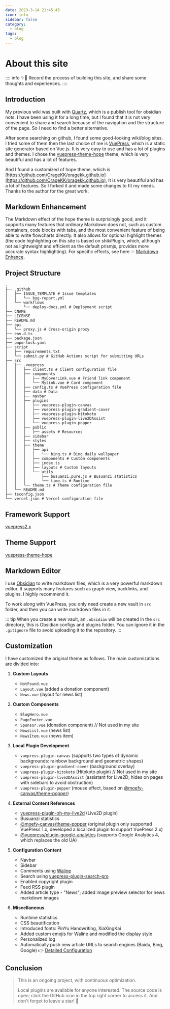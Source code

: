 ```yaml
---
date: 2023-3-14 21:45:45
icon: info
sidebar: false
category:
  - blog
tags:
  - blog
---
```

# About this site

:::: info ✨📒
Record the process of building this site, and share some thoughts and experiences.
::::

## Introduction

My previous wiki was built with [Quartz](https://quartz.jzhao.xyz/), which is a publish tool for obsidian nots. I have been using it for a long time, but I found that it is not very convenient to share and search because of the navigation and the structure of the page. So I need to find a better alternative.

After some searching on github, I found some good-looking wiki/blog sites. I tried some of them then the last choice of me is [VuePress](https://v2.vuepress.vuejs.org/zh/), which is a static site generator based on Vue.js. It is very easy to use and has a lot of plugins and themes. I chose the [vuepress-theme-hope](https://theme-hope.vuejs.press/zh/) theme, which is very beautiful and has a lot of features.

And I found a customized of hope theme, which is [https://github.com/OrageKK/oragekk.github.io](https://github.com/OrageKK/oragekk.github.io), It is very beautiful and has a lot of features. So I forked it and made some changes to fit my needs. Thanks to the author for the great work.

## Markdown Enhancement

The Markdown effect of the hope theme is surprisingly good, and it supports many features that ordinary Markdown does not, such as custom containers, code blocks with tabs, and the most convenient feature of being able to write flowcharts directly. It also allows for optional highlight themes (the code highlighting on this site is based on shikiPlugin, which, although not as lightweight and efficient as the default prismjs, provides more accurate syntax highlighting). For specific effects, see here ☞ [Markdown Enhance](https://theme-hope.vuejs.press/guide/markdown/intro.html).

## Project Structure

```shell
.
├── .github
│   ├── ISSUE_TEMPLATE # Issue templates
│   │   └── bug-report.yml
│   └── workflows
│       └── deploy-docs.yml # Deployment script
├── CNAME
├── LICENSE
├── README.md
├── api
│   └── proxy.js # Cross-origin proxy
├── env.d.ts
├── package.json
├── pnpm-lock.yaml
├── script
│   ├── requirements.txt
│   └── submit.py # GitHub Actions script for submitting URLs
├── src
│   ├── .vuepress
│   │   ├── client.ts # Client configuration file
│   │   ├── components
│   │   │   ├── MyCoverLink.vue # Friend link component
│   │   │   └── Mylink.vue # Card component
│   │   ├── config.ts # VuePress configuration file
│   │   ├── data # Data
│   │   ├── navbar
│   │   ├── plugins
│   │   │   ├── vuepress-plugin-canvas
│   │   │   ├── vuepress-plugin-gradient-cover
│   │   │   ├── vuepress-plugin-hitokoto
│   │   │   ├── vuepress-plugin-live2DAssist
│   │   │   └── vuepress-plugin-popper
│   │   ├── public
│   │   │   ├── assets # Resources
│   │   ├── sidebar
│   │   ├── styles
│   │   ├── theme
│   │   │   ├── api
│   │   │   │   └── bing.ts # Bing daily wallpaper
│   │   │   ├── components # Custom components
│   │   │   ├── index.ts
│   │   │   ├── layouts # Custom layouts
│   │   │   └── utils
│   │   │       ├── busuanzi.pure.js # Busuanzi statistics
│   │   │       └── time.ts # Runtime
│   │   └── theme.ts # Theme configuration file
│   └── README.md
├── tsconfig.json
└── vercel.json # Vercel configuration file
```

## Framework Support

[vuepress2.x](https://v2.vuepress.vuejs.org/)

## Theme Support

[vuepress-theme-hope](https://theme-hope.vuejs.press/)

## Markdown Editor

I use [Obsidian](https://obsidian.md/) to write markdown files, which is a very powerful markdown editor. It supports many features such as graph view, backlinks, and plugins. I highly recommend it.

To work along with VuePress, you only need create a new vault in `src` folder, and then you can write markdown files in it.

::: tip
When you create a new vault, an `.obsidian` will be created in the `src` directory, this is Obsidian configs and plugins folder. You can ignore it in the `.gitignore` file to avoid uploading it to the repository.
:::

## Customization

I have customized the original theme as follows. The main customizations are divided into:

1. **Custom Layouts**
   - `NotFound.vue`
   - `Layout.vue` (added a donation component)
   - `News.vue` (layout for news list)

2. **Custom Components**
   - `BlogHero.vue`
   - `PageFooter.vue`
   - `Sponsor.vue` (donation component) // Not used in my site
   - `NewsList.vue` (news list)
   - `NewsItem.vue` (news item)

3. **Local Plugin Development**
   - `vuepress-plugin-canvas` (supports two types of dynamic backgrounds: rainbow background and geometric shapes)
   - `vuepress-plugin-gradient-cover` (background overlay)
   - `vuepress-plugin-hitokoto` (Hitokoto plugin) // Not used in my site
   - `vuepress-plugin-live2DAssist` (assistant for Live2D; hides on pages with sidebars to avoid obstruction)
   - `vuepress-plugin-popper` (mouse effect, based on [@moefy-canvas/theme-popper](https://github.com/moefyit/moefy-canvas))

4. **External Content References**
   - [vuepress-plugin-oh-my-live2d](https://github.com/oh-my-live2d/vuepress-plugin-oh-my-live2d) (Live2D plugin)
   - Busuanzi statistics
   - [@moefy-canvas/theme-popper](https://github.com/moefyit/moefy-canvas) (original plugin only supported VuePress 1.x, developed a localized plugin to support VuePress 2.x)
   - [@vuepress/plugin-google-analytics](https://v2.vuepress.vuejs.org/zh/reference/plugin/google-analytics.html) (supports Google Analytics 4, which replaces the old UA)

5. **Configuration Content**
   - Navbar
   - Sidebar
   - Comments using [Waline](https://waline.js.org/)
   - Search using [vuepress-plugin-search-pro](https://plugin-search-pro.vuejs.press/)
   - Enabled copyright plugin
   - Feed RSS plugin
   - Added article type - "News"; added image preview selector for news markdown images

6. **Miscellaneous**
   - Runtime statistics
   - CSS beautification
   - Introduced fonts: PinYu Handwriting, XiaXingKai
   - Added custom emojis for Waline and modified the display style
   - Personalized log
   - Automatically push new article URLs to search engines (Baidu, Bing, Google) 👉 [Detailed Configuration](/platform/github/github-action)

## Conclusion

> This is an ongoing project, with continuous optimization.
>
> Local plugins are available for anyone interested. The source code is open; click the GitHub icon in the top right corner to access it. And don't forget to leave a star! 🌟

